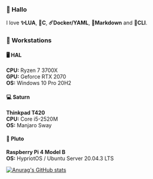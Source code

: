 ### 🐸 Hallo

I love **✨LUA**, **💫C**, **☄️Docker/YAML**, **🌠Markdown** and **🔮CLI**.

### 🍈 Workstations

#### 🖥️ HAL

**CPU:** Ryzen 7 3700X\
**GPU:** Geforce RTX 2070\
**OS:** Windows 10 Pro 20H2

#### 💻 Saturn

**Thinkpad T420**\
**CPU:** Core i5-2520M\
**OS:** Manjaro Sway

#### 🐁 Pluto

**Raspberry Pi 4 Model B**\
**OS:** HypriotOS / Ubuntu Server 20.04.3 LTS

[![Anurag's GitHub stats](https://github-readme-stats.vercel.app/api?username=ebears&hide=stars,prs&count_private=true&show_icons=true&theme=material-palenight)](https://github.com/anuraghazra/github-readme-stats)
